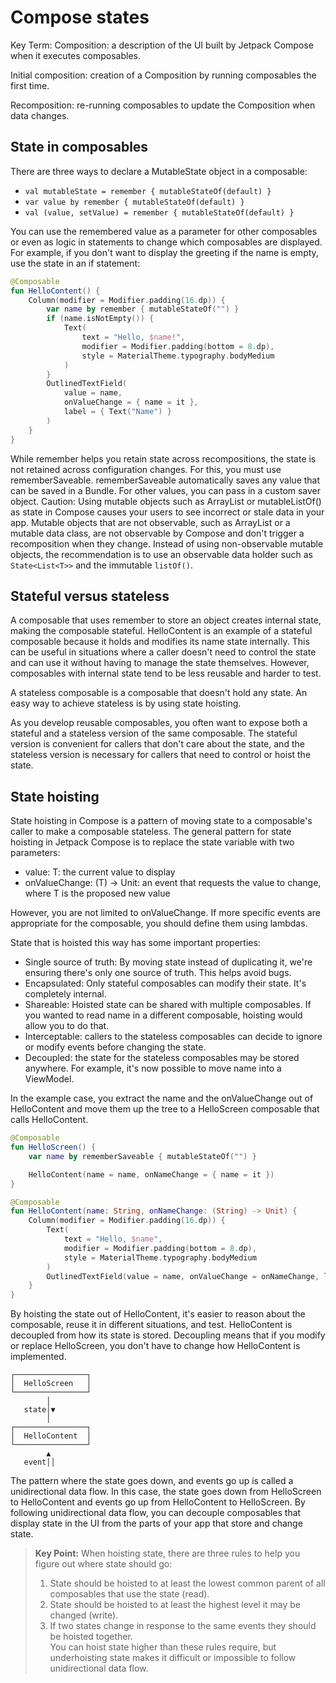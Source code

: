 # Compose states

Key Term: Composition: a description of the UI built by Jetpack Compose when it executes composables.

Initial composition: creation of a Composition by running composables the first time.

Recomposition: re-running composables to update the Composition when data changes.

## State in composables

There are three ways to declare a MutableState object in a composable:
- `val mutableState = remember { mutableStateOf(default) }`
- `var value by remember { mutableStateOf(default) }`
- `val (value, setValue) = remember { mutableStateOf(default) }`

You can use the remembered value as a parameter for other composables or even as logic in statements to change which composables are displayed. For example, if you don't want to display the greeting if the name is empty, use the state in an if statement:

```kotlin
@Composable
fun HelloContent() {
    Column(modifier = Modifier.padding(16.dp)) {
        var name by remember { mutableStateOf("") }
        if (name.isNotEmpty()) {
            Text(
                text = "Hello, $name!",
                modifier = Modifier.padding(bottom = 8.dp),
                style = MaterialTheme.typography.bodyMedium
            )
        }
        OutlinedTextField(
            value = name,
            onValueChange = { name = it },
            label = { Text("Name") }
        )
    }
}
```

While remember helps you retain state across recompositions, the state is not retained across configuration changes. For this, you must use rememberSaveable. rememberSaveable automatically saves any value that can be saved in a Bundle. For other values, you can pass in a custom saver object.
Caution: Using mutable objects such as ArrayList<T> or mutableListOf() as state in Compose causes your users to see incorrect or stale data in your app. Mutable objects that are not observable, such as ArrayList or a mutable data class, are not observable by Compose and don't trigger a recomposition when they change. Instead of using non-observable mutable objects, the recommendation is to use an observable data holder such as `State<List<T>>` and the immutable `listOf()`.

## Stateful versus stateless

A composable that uses remember to store an object creates internal state, making the composable stateful. HelloContent is an example of a stateful composable because it holds and modifies its name state internally. This can be useful in situations where a caller doesn't need to control the state and can use it without having to manage the state themselves. However, composables with internal state tend to be less reusable and harder to test.

A stateless composable is a composable that doesn't hold any state. An easy way to achieve stateless is by using state hoisting.

As you develop reusable composables, you often want to expose both a stateful and a stateless version of the same composable. The stateful version is convenient for callers that don't care about the state, and the stateless version is necessary for callers that need to control or hoist the state.

## State hoisting

State hoisting in Compose is a pattern of moving state to a composable's caller to make a composable stateless. The general pattern for state hoisting in Jetpack Compose is to replace the state variable with two parameters:
- value: T: the current value to display
- onValueChange: (T) -> Unit: an event that requests the value to change, where T is the proposed new value

However, you are not limited to onValueChange. If more specific events are appropriate for the composable, you should define them using lambdas.

State that is hoisted this way has some important properties:
- Single source of truth: By moving state instead of duplicating it, we're ensuring there's only one source of truth. This helps avoid bugs.
- Encapsulated: Only stateful composables can modify their state. It's completely internal.
- Shareable: Hoisted state can be shared with multiple composables. If you wanted to read name in a different composable, hoisting would allow you to do that.
- Interceptable: callers to the stateless composables can decide to ignore or modify events before changing the state.
- Decoupled: the state for the stateless composables may be stored anywhere. For example, it's now possible to move name into a ViewModel.

In the example case, you extract the name and the onValueChange out of HelloContent and move them up the tree to a HelloScreen composable that calls HelloContent.

```kotlin
@Composable
fun HelloScreen() {
    var name by rememberSaveable { mutableStateOf("") }

    HelloContent(name = name, onNameChange = { name = it })
}
```

```kotlin
@Composable
fun HelloContent(name: String, onNameChange: (String) -> Unit) {
    Column(modifier = Modifier.padding(16.dp)) {
        Text(
            text = "Hello, $name",
            modifier = Modifier.padding(bottom = 8.dp),
            style = MaterialTheme.typography.bodyMedium
        )
        OutlinedTextField(value = name, onValueChange = onNameChange, label = { Text("Name") })
    }
}
```

By hoisting the state out of HelloContent, it's easier to reason about the composable, reuse it in different situations, and test. HelloContent is decoupled from how its state is stored. Decoupling means that if you modify or replace HelloScreen, you don't have to change how HelloContent is implemented.

```
┌────────────────┐
│  HelloScreen   │
└────────────────┘
        │
   state│▼
        │
┌────────────────┐
│  HelloContent  │
└────────────────┘
        ▲
   event││
```


The pattern where the state goes down, and events go up is called a unidirectional data flow. In this case, the state goes down from HelloScreen to HelloContent and events go up from HelloContent to HelloScreen. By following unidirectional data flow, you can decouple composables that display state in the UI from the parts of your app that store and change state.

> **Key Point:** When hoisting state, there are three rules to help you figure out where state should go:  
> 1. State should be hoisted to at least the lowest common parent of all composables that use the state (read).  
> 2. State should be hoisted to at least the highest level it may be changed (write).  
> 3. If two states change in response to the same events they should be hoisted together.  
> You can hoist state higher than these rules require, but underhoisting state makes it difficult or impossible to follow unidirectional data flow.